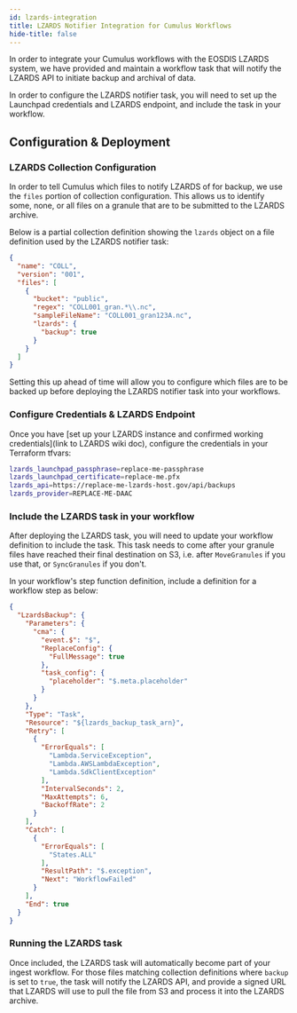 ```yaml
---
id: lzards-integration
title: LZARDS Notifier Integration for Cumulus Workflows
hide-title: false
---
```


In order to integrate your Cumulus workflows with the EOSDIS LZARDS system, we have provided and maintain a workflow task that will notify the LZARDS API to initiate backup and archival of data.

In order to configure the LZARDS notifier task, you will need to set up the Launchpad credentials and LZARDS endpoint, and include the task in your workflow.

## Configuration & Deployment

### LZARDS Collection Configuration

In order to tell Cumulus which files to notify LZARDS of for backup, we use the `files` portion of collection configuration. This allows us to identify some, none, or all files on a granule that are to be submitted to the LZARDS archive.

Below is a partial collection definition showing the `lzards` object on a file definition used by the LZARDS notifier task:

```json
{
  "name": "COLL",
  "version": "001",
  "files": [
    {
      "bucket": "public",
      "regex": "COLL001_gran.*\\.nc",
      "sampleFileName": "COLL001_gran123A.nc",
      "lzards": {
        "backup": true
      }
    }
  ]
}
```

Setting this up ahead of time will allow you to configure which files are to be backed up before deploying the LZARDS notifier task into your workflows.

### Configure Credentials & LZARDS Endpoint

Once you have [set up your LZARDS instance and confirmed working credentials](link to LZARDS wiki doc), configure the credentials in your Terraform tfvars:

```bash
lzards_launchpad_passphrase=replace-me-passphrase
lzards_launchpad_certificate=replace-me.pfx
lzards_api=https://replace-me-lzards-host.gov/api/backups
lzards_provider=REPLACE-ME-DAAC
```

### Include the LZARDS task in your workflow

After deploying the LZARDS task, you will need to update your workflow definition to include the task. This task needs to come after your granule files have reached their final destination on S3, i.e. after `MoveGranules` if you use that, or `SyncGranules` if you don't.

In your workflow's step function definition, include a definition for a workflow step as below:

```json
{
  "LzardsBackup": {
    "Parameters": {
      "cma": {
        "event.$": "$",
        "ReplaceConfig": {
          "FullMessage": true
        },
        "task_config": {
          "placeholder": "$.meta.placeholder"
        }
      }
    },
    "Type": "Task",
    "Resource": "${lzards_backup_task_arn}",
    "Retry": [
      {
        "ErrorEquals": [
          "Lambda.ServiceException",
          "Lambda.AWSLambdaException",
          "Lambda.SdkClientException"
        ],
        "IntervalSeconds": 2,
        "MaxAttempts": 6,
        "BackoffRate": 2
      }
    ],
    "Catch": [
      {
        "ErrorEquals": [
          "States.ALL"
        ],
        "ResultPath": "$.exception",
        "Next": "WorkflowFailed"
      }
    ],
    "End": true
  }
}
```

### Running the LZARDS task

Once included, the LZARDS task will automatically become part of your ingest workflow. For those files matching collection definitions where `backup` is set to `true`, the task will notify the LZARDS API, and provide a signed URL that LZARDS will use to pull the file from S3 and process it into the LZARDS archive.
